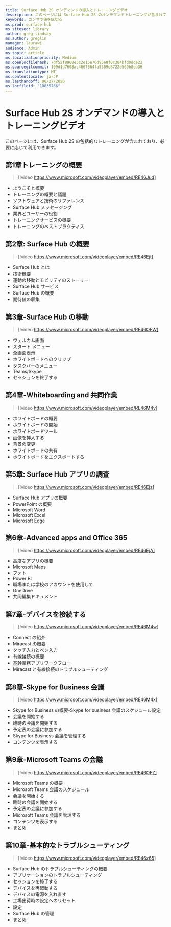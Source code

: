 ```yaml
---
title: Surface Hub 2S オンデマンドの導入とトレーニングビデオ
description: このページには Surface Hub 2S のオンデマンドトレーニングが含まれています。
keywords: コンマで値を区切る
ms.prod: surface-hub
ms.sitesec: library
author: greg-lindsay
ms.author: greglin
manager: laurawi
audience: Admin
ms.topic: article
ms.localizationpriority: Medium
ms.openlocfilehash: 7df52f8968e3c2e15e76d95e8f0c384bfd0dde22
ms.sourcegitcommit: 109d1d7608ac4667564fa5369e8722e569b8ea36
ms.translationtype: MT
ms.contentlocale: ja-JP
ms.lasthandoff: 06/27/2020
ms.locfileid: "10835766"
---
```

# Surface Hub 2S オンデマンドの導入とトレーニングビデオ

このページには、Surface Hub 2S の包括的なトレーニングが含まれており、必要に応じて利用できます。

## 第1章トレーニングの概要

> [!video https://www.microsoft.com/videoplayer/embed/RE46Jud] 

- ようこそと概要
- トレーニングの概要と議題
- ソフトウェアと技術のリファレンス
- Surface Hub メッセージング
- 業界とユーザーの役割
- トレーニングサービスの概要
- トレーニングのベストプラクティス

## 第2章: Surface Hub の概要

> [!video https://www.microsoft.com/videoplayer/embed/RE46Ejt] 

- Surface Hub とは
- 技術概要
- 運動の移動とモビリティのストーリー
- Surface Hub サービス
- Surface Hub の概要
- 期待値の収集

## 第3章-Surface Hub の移動

> [!video https://www.microsoft.com/videoplayer/embed/RE46OFW] 

- ウェルカム画面
- スタート メニュー
- 全画面表示
- ホワイトボードへのクリップ
- タスクバーのメニュー
- Teams/Skype
- セッションを終了する

## 第4章-Whiteboarding and 共同作業

> [!video https://www.microsoft.com/videoplayer/embed/RE46M4v] 

- ホワイトボードの概要
- ホワイトボードの開始
- ホワイトボードツール
- 画像を挿入する
- 背景の変更
- ホワイトボードの共有
- ホワイトボードをエクスポートする 
 
## 第5章: Surface Hub アプリの調査

> [!video https://www.microsoft.com/videoplayer/embed/RE46Ejz] 

- Surface Hub アプリの概要
- PowerPoint の概要
- Microsoft Word
- Microsoft Excel
- Microsoft Edge

## 第6章-Advanced apps and Office 365

> [!video https://www.microsoft.com/videoplayer/embed/RE46EjA] 

- 高度なアプリの概要
- Microsoft Maps
- フォト
- Power BI
- 職場または学校のアカウントを使用して
- OneDrive
- 共同編集ドキュメント

## 第7章-デバイスを接続する

> [!video https://www.microsoft.com/videoplayer/embed/RE46M4w] 

- Connect の紹介
- Miracast の概要
- タッチ入力とペン入力
- 有線接続の概要
- 基幹業務アプリワークフロー
- Miracast と有線接続のトラブルシューティング    
 
## 第8章-Skype for Business 会議

> [!video https://www.microsoft.com/videoplayer/embed/RE46M4x] 

- Skype for Business の概要-Skype for business 会議のスケジュール設定
- 会議を開始する
- 臨時の会議を開始する
- 予定表の会議に参加する
- Skype for Business 会議を管理する
- コンテンツを表示する
    
## 第9章-Microsoft Teams の会議

> [!video https://www.microsoft.com/videoplayer/embed/RE46OFZ] 

- Microsoft Teams の概要
- Microsoft Teams 会議のスケジュール
- 会議を開始する
- 臨時の会議を開始する
- 予定表の会議に参加する
- Microsoft Teams 会議を管理する
- コンテンツを表示する
- まとめ

## 第10章-基本的なトラブルシューティング

> [!video https://www.microsoft.com/videoplayer/embed/RE46z65] 

- Surface Hub のトラブルシューティングの概要
- アプリケーションのトラブルシューティング
- セッションを終了する
- デバイスを再起動する
- デバイスの電源を入れ直す
- 工場出荷時の設定へのリセット
- 設定
- Surface Hub の管理
- まとめ